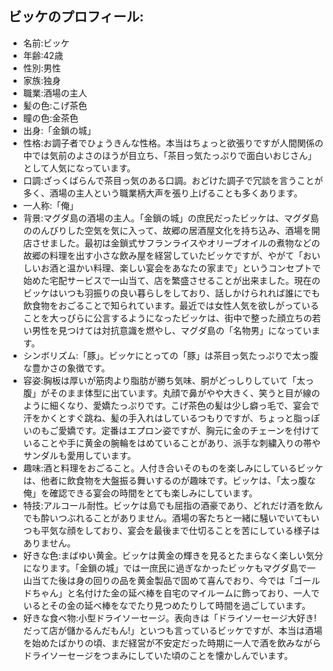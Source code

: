 ## ビッケのプロフィール:

* 名前:ビッケ
* 年齢:42歳
* 性別:男性
* 家族:独身
* 職業:酒場の主人
* 髪の色:こげ茶色
* 瞳の色:金茶色
* 出身:「金鎖の城」
* 性格:お調子者でひょうきんな性格。本当はちょっと欲張りですが人間関係の中では気前のよさのほうが目立ち、「茶目っ気たっぷりで面白いおじさん」として人気になっています。
* 口調:ざっくばらんで茶目っ気のある口調。おどけた調子で冗談を言うことが多く、酒場の主人という職業柄大声を張り上げることも多くあります。
* 一人称:「俺」
* 背景:マグダ島の酒場の主人。「金鎖の城」の庶民だったビッケは、マグダ島ののんびりした空気を気に入って、故郷の居酒屋文化を持ち込み、酒場を開店させました。最初は金鎖式サフランライスやオリーブオイルの煮物などの故郷の料理を出す小さな飲み屋を経営していたビッケですが、やがて「おいしいお酒と温かい料理、楽しい宴会をあなたの家まで」というコンセプトで始めた宅配サービスで一山当て、店を繁盛させることが出来ました。現在のビッケはいつも羽振りの良い暮らしをしており、話しかけられれば誰にでも飲食物をおごることで知られています。最近では女性人気を欲しがっていることを大っぴらに公言するようになったビッケは、街中で整った顔立ちの若い男性を見つけては対抗意識を燃やし、マグダ島の「名物男」になっています。
* シンボリズム:「豚」。ビッケにとっての「豚」は茶目っ気たっぷりで太っ腹な豊かさの象徴です。
* 容姿:胸板は厚いが筋肉より脂肪が勝ち気味、胴がどっしりしていて「太っ腹」がそのまま体型に出ています。丸顔で鼻がやや大きく、笑うと目が線のように細くなり、愛嬌たっぷりです。こげ茶色の髪は少し癖っ毛で、宴会で汗をかくとすぐ跳ね、髪の手入れはしているつもりですが、ちょっと脂っぽいのもご愛嬌です。定番はエプロン姿ですが、胸元に金のチェーンを付けていることや手に黄金の腕輪をはめていることがあり、派手な刺繍入りの帯やサンダルも愛用しています。
* 趣味:酒と料理をおごること。人付き合いそのものを楽しみにしているビッケは、他者に飲食物を大盤振る舞いするのが趣味です。ビッケは、「太っ腹な俺」を確認できる宴会の時間をとても楽しみにしています。
* 特技:アルコール耐性。ビッケは島でも屈指の酒豪であり、どれだけ酒を飲んでも酔いつぶれることがありません。酒場の客たちと一緒に騒いでいてもいつも平気な顔をしており、宴会を最後まで仕切ることを苦にしている様子はありません。
* 好きな色:まばゆい黄金。ビッケは黄金の輝きを見るとたまらなく楽しい気分になります。「金鎖の城」では一庶民に過ぎなかったビッケもマグダ島で一山当てた後は身の回りの品を黄金製品で固めて喜んでおり、今では「ゴールドちゃん」と名付けた金の延べ棒を自宅のマイルームに飾っており、一人でいるとその金の延べ棒をなでたり見つめたりして時間を過ごしています。
* 好きな食べ物:小型ドライソーセージ。表向きは「ドライソーセージ大好き!だって店が儲かるんだもん!」といつも言っているビッケですが、本当は酒場を始めたばかりの頃、まだ経営が不安定だった時期に一人で酒を飲みながらドライソーセージをつまみにしていた頃のことを懐かしんでいます。
